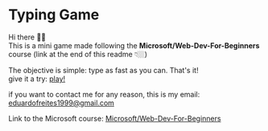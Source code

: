 # Typing Game

Hi there 👋🏼  
This is a mini game made following the **Microsoft/Web-Dev-For-Beginners** course (link at the end of this readme 👇🏼)

The objective is simple: type as fast as you can. That's it!  
give it a try: [play!](https://twentyeight07.github.io/Typing-Game/)

if you want to contact me for any reason, this is my email: [eduardofreites1999@gmail.com](mailto:eduardofreites1999@gmail.com)

Link to the Microsoft course:
[Microsoft/Web-Dev-For-Beginners](https://github.com/microsoft/web-dev-for-beginners)
